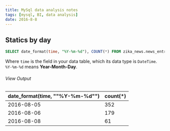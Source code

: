```yaml
---
title: MySql data analysis notes
tags: [mysql, BI, data analysis]
date: 2016-8-8
---
```


## Statics by day

```sql
SELECT date_format(time, "%Y-%m-%d"), COUNT(*) FROM zika_news.news_entry GROUP BY date_format(time, "%Y-%m-%d");
```

Where ``time`` is the field in your data table, which its data type is ``DateTime``. ``%Y-%m-%d`` means **Year-Month-Day**.

###### View Output
|date_format(time, ""%Y-%m-%d"")|count(*)|
|-------------------------------|--------|
|2016-08-05|352|
|2016-08-06|179|
|2016-08-08|61|
